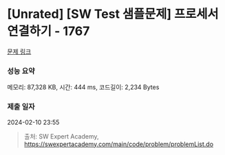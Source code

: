 # [Unrated] [SW Test 샘플문제] 프로세서 연결하기 - 1767 

[문제 링크](https://swexpertacademy.com/main/code/problem/problemDetail.do?contestProbId=AV4suNtaXFEDFAUf) 

### 성능 요약

메모리: 87,328 KB, 시간: 444 ms, 코드길이: 2,234 Bytes

### 제출 일자

2024-02-10 23:55



> 출처: SW Expert Academy, https://swexpertacademy.com/main/code/problem/problemList.do